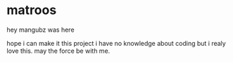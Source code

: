 # matroos

hey mangubz was here

hope i can make it this project i have no knowledge about coding but i realy love this. 
may the force be with me.
